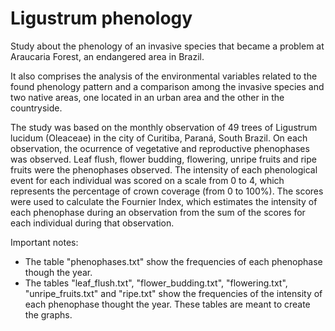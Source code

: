 # Ligustrum phenology
Study about the phenology of an invasive species that became a problem at Araucaria Forest, an endangered area in Brazil.

It also comprises the analysis of the environmental variables related to the found phenology pattern and a comparison among the invasive species and two native areas, one located in an urban area and the other in the countryside.   



The study was based on the monthly observation of 49 trees of Ligustrum lucidum (Oleaceae) in the city of Curitiba, Paraná, South Brazil. On each observation, the ocurrence of vegetative and reproductive phenophases was observed. Leaf flush, flower budding, flowering, unripe fruits and ripe fruits were the phenophases observed. The intensity of each phenological event for each individual was scored on a scale from 0 to 4, which represents the percentage of crown coverage (from 0 to 100%). The scores were used to calculate the Fournier Index, which estimates the intensity of each phenophase during an observation from the sum of the scores for each individual during that observation.

Important notes:
* The table "phenophases.txt" show the frequencies of each phenophase though the year.
* The tables "leaf_flush.txt", "flower_budding.txt", "flowering.txt", "unripe_fruits.txt" and "ripe.txt" show the frequencies of the intensity of each phenophase thought the year. These tables are meant to create the graphs.
